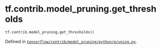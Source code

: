 <div itemscope itemtype="http://developers.google.com/ReferenceObject">
<meta itemprop="name" content="tf.contrib.model_pruning.get_thresholds" />
<meta itemprop="path" content="Stable" />
</div>

# tf.contrib.model_pruning.get_thresholds

``` python
tf.contrib.model_pruning.get_thresholds()
```



Defined in [`tensorflow/contrib/model_pruning/python/pruning.py`](/code/stable/tensorflow/contrib/model_pruning/python/pruning.py).

